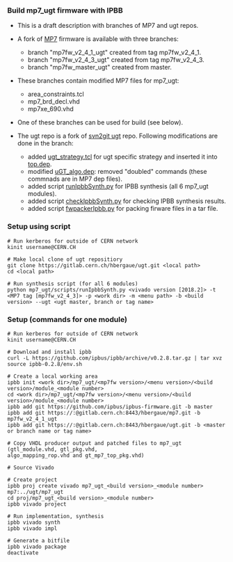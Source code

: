### Build mp7_ugt firmware with IPBB ###

* This is a draft description with branches of MP7 and ugt repos.
* A fork of [MP7](https://gitlab.cern.ch/hbergaue/mp7) firmware is available with three branches:
  - branch "mp7fw_v2_4_1_ugt" created from tag mp7fw_v2_4_1.
  - branch "mp7fw_v2_4_3_ugt" created from tag mp7fw_v2_4_3.
  - branch "mp7fw_master_ugt" created from master.
* These branches contain modified MP7 files for mp7_ugt:
  - area_constraints.tcl
  - mp7_brd_decl.vhd
  - mp7xe_690.vhd
* One of these branches can be used for build (see below).

* The ugt repo is a fork of [svn2git ugt](https://gitlab.cern.ch/cms-cactus/svn2git/firmware/ugt) repo.
Following modifications are done in the branch:
  - added [ugt_strategy.tcl](https://gitlab.cern.ch/hbergaue/ugt/blob/master/mp7_ugt/firmware/ucf/ugt_strategy.tcl) for ugt specific strategy and inserted it
into [top.dep](https://gitlab.cern.ch/hbergaue/ugt/blob/master/mp7_ugt/firmware/cfg/top.dep).
  - modified [uGT_algo.dep](https://gitlab.cern.ch/hbergaue/ugt/blob/master/mp7_ugt/firmware/cfg/uGT_algo.dep): removed "doubled" commands (these commnads are in MP7 dep files).
  - added script [runIpbbSynth.py](https://gitlab.cern.ch/hbergaue/ugt/blob/master/mp7_ugt/scripts/runIpbbSynth.py) for IPBB synthesis (all 6 mp7_ugt modules).
  - added script [checkIpbbSynth.py](https://gitlab.cern.ch/hbergaue/ugt/blob/master/mp7_ugt/scripts/checkIpbbSynth.py) for checking IPBB synthesis results.
  - added script [fwpackerIpbb.py](https://gitlab.cern.ch/hbergaue/ugt/blob/master/mp7_ugt/scripts/fwpackerIpbb.py) for packing firware files in a tar file.

### Setup using script ###

    # Run kerberos for outside of CERN network
    kinit username@CERN.CH

    # Make local clone of ugt repositiory
    git clone https://gitlab.cern.ch/hbergaue/ugt.git <local path>
    cd <local path>
    
    # Run synthesis script (for all 6 modules)
    python mp7_ugt/scripts/runIpbbSynth.py <vivado version [2018.2]> -t <MP7 tag [mp7fw_v2_4_3]> -p <work dir> -m <menu path> -b <build version> --ugt <ugt master, branch or tag name>

### Setup (commands for one module) ###

    # Run kerberos for outside of CERN network
    kinit username@CERN.CH

    # Download and install ipbb
    curl -L https://github.com/ipbus/ipbb/archive/v0.2.8.tar.gz | tar xvz
    source ipbb-0.2.8/env.sh

    # Create a local working area
    ipbb init <work dir>/mp7_ugt/<mp7fw version>/<menu version>/<build version>/module_<module number>
    cd <work dir>/mp7_ugt/<mp7fw version>/<menu version>/<build version>/module_<module number>
    ipbb add git https://github.com/ipbus/ipbus-firmware.git -b master
    ipbb add git https://:@gitlab.cern.ch:8443/hbergaue/mp7.git -b mp7fw_v2_4_1_ugt
    ipbb add git https://:@gitlab.cern.ch:8443/hbergaue/ugt.git -b <master or branch name or tag name>

    # Copy VHDL producer output and patched files to mp7_ugt (gtl_module.vhd, gtl_pkg.vhd,
    algo_mapping_rop.vhd and gt_mp7_top_pkg.vhd)

    # Source Vivado
    
    # Create project 
    ipbb proj create vivado mp7_ugt_<build version>_<module number> mp7:../ugt/mp7_ugt
    cd proj/mp7_ugt_<build version>_<module number>
    ipbb vivado project

    # Run implementation, synthesis
    ipbb vivado synth
    ipbb vivado impl
    
    # Generate a bitfile
    ipbb vivado package
    deactivate

